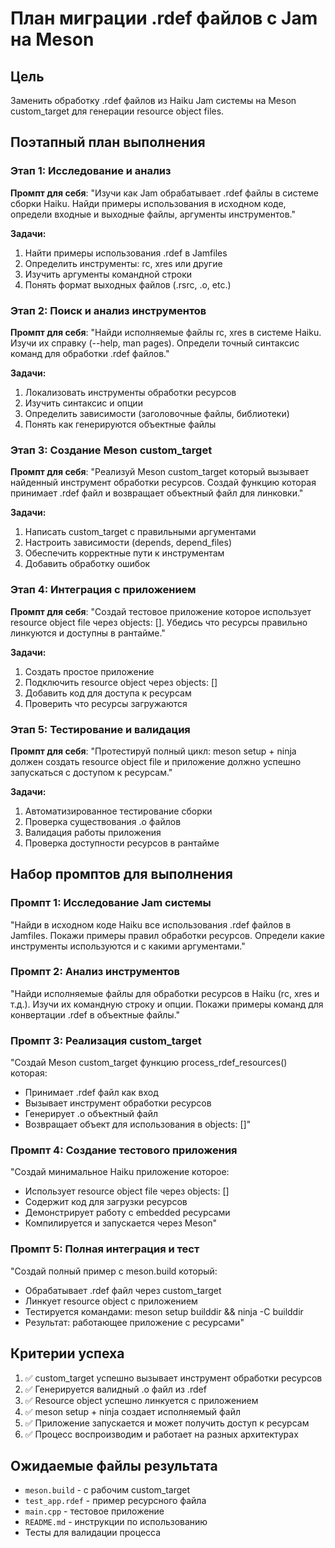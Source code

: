# План миграции .rdef файлов с Jam на Meson

## Цель
Заменить обработку .rdef файлов из Haiku Jam системы на Meson custom_target для генерации resource object files.

## Поэтапный план выполнения

### Этап 1: Исследование и анализ
**Промпт для себя**: "Изучи как Jam обрабатывает .rdef файлы в системе сборки Haiku. Найди примеры использования в исходном коде, определи входные и выходные файлы, аргументы инструментов."

**Задачи:**
1. Найти примеры использования .rdef в Jamfiles
2. Определить инструменты: rc, xres или другие
3. Изучить аргументы командной строки
4. Понять формат выходных файлов (.rsrc, .o, etc.)

### Этап 2: Поиск и анализ инструментов
**Промпт для себя**: "Найди исполняемые файлы rc, xres в системе Haiku. Изучи их справку (--help, man pages). Определи точный синтаксис команд для обработки .rdef файлов."

**Задачи:**
1. Локализовать инструменты обработки ресурсов
2. Изучить синтаксис и опции
3. Определить зависимости (заголовочные файлы, библиотеки)
4. Понять как генерируются объектные файлы

### Этап 3: Создание Meson custom_target
**Промпт для себя**: "Реализуй Meson custom_target который вызывает найденный инструмент обработки ресурсов. Создай функцию которая принимает .rdef файл и возвращает объектный файл для линковки."

**Задачи:**
1. Написать custom_target с правильными аргументами
2. Настроить зависимости (depends, depend_files)
3. Обеспечить корректные пути к инструментам
4. Добавить обработку ошибок

### Этап 4: Интеграция с приложением
**Промпт для себя**: "Создай тестовое приложение которое использует resource object file через objects: []. Убедись что ресурсы правильно линкуются и доступны в рантайме."

**Задачи:**
1. Создать простое приложение
2. Подключить resource object через objects: []
3. Добавить код для доступа к ресурсам
4. Проверить что ресурсы загружаются

### Этап 5: Тестирование и валидация
**Промпт для себя**: "Протестируй полный цикл: meson setup + ninja должен создать resource object file и приложение должно успешно запускаться с доступом к ресурсам."

**Задачи:**
1. Автоматизированное тестирование сборки
2. Проверка существования .o файлов
3. Валидация работы приложения
4. Проверка доступности ресурсов в рантайме

## Набор промптов для выполнения

### Промпт 1: Исследование Jam системы
"Найди в исходном коде Haiku все использования .rdef файлов в Jamfiles. Покажи примеры правил обработки ресурсов. Определи какие инструменты используются и с какими аргументами."

### Промпт 2: Анализ инструментов
"Найди исполняемые файлы для обработки ресурсов в Haiku (rc, xres и т.д.). Изучи их командную строку и опции. Покажи примеры команд для конвертации .rdef в объектные файлы."

### Промпт 3: Реализация custom_target
"Создай Meson custom_target функцию process_rdef_resources() которая:
- Принимает .rdef файл как вход
- Вызывает инструмент обработки ресурсов
- Генерирует .o объектный файл
- Возвращает объект для использования в objects: []"

### Промпт 4: Создание тестового приложения
"Создай минимальное Haiku приложение которое:
- Использует resource object file через objects: []
- Содержит код для загрузки ресурсов
- Демонстрирует работу с embedded ресурсами
- Компилируется и запускается через Meson"

### Промпт 5: Полная интеграция и тест
"Создай полный пример с meson.build который:
- Обрабатывает .rdef файл через custom_target
- Линкует resource object с приложением
- Тестируется командами: meson setup builddir && ninja -C builddir
- Результат: работающее приложение с ресурсами"

## Критерии успеха

1. ✅ custom_target успешно вызывает инструмент обработки ресурсов
2. ✅ Генерируется валидный .o файл из .rdef
3. ✅ Resource object успешно линкуется с приложением
4. ✅ meson setup + ninja создает исполняемый файл
5. ✅ Приложение запускается и может получить доступ к ресурсам
6. ✅ Процесс воспроизводим и работает на разных архитектурах

## Ожидаемые файлы результата

- `meson.build` - с рабочим custom_target
- `test_app.rdef` - пример ресурсного файла
- `main.cpp` - тестовое приложение
- `README.md` - инструкции по использованию
- Тесты для валидации процесса